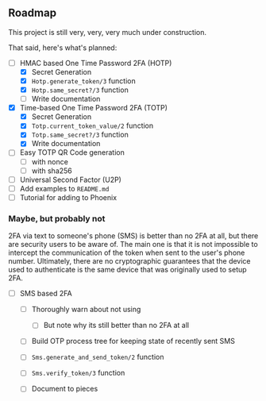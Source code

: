 ## Roadmap

This project is still very, very, very much under construction.

That said, here's what's planned:
- [ ] HMAC based One Time Password 2FA (HOTP)
  - [x] Secret Generation
  - [x] `Hotp.generate_token/3` function
  - [x] `Hotp.same_secret?/3` function
  - [ ] Write documentation
- [x] Time-based One Time Password 2FA (TOTP)
  - [x] Secret Generation
  - [x] `Totp.current_token_value/2` function
  - [x] `Totp.same_secret?/3` function
  - [x] Write documentation
- [ ] Easy TOTP QR Code generation
  - [ ] with nonce
  - [ ] with sha256
- [ ] Universal Second Factor (U2P)
- [ ] Add examples to `README.md`
- [ ] Tutorial for adding to Phoenix

### Maybe, but probably not

2FA via text to someone's phone (SMS) is better than no 2FA at all, but there
are security users to be aware of. The main one is that it is not impossible to
intercept the communication of the token when sent to the user's phone number.
Ultimately, there are no cryptographic guarantees that the device used to
authenticate is the same device that was originally used to setup 2FA.

- [ ] SMS based 2FA
  - [ ] Thoroughly warn about not using
    - [ ] But note why its still better than no 2FA at all
  - [ ] Build OTP process tree for keeping state of recently sent SMS
  - [ ] `Sms.generate_and_send_token/2` function
  - [ ] `Sms.verify_token/3` function
  - [ ] Document to pieces

